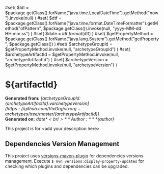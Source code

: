 #set( $ldt = $package.getClass().forName("java.time.LocalDateTime").getMethod("now").invoke(null) )
#set( $dtf = $package.getClass().forName("java.time.format.DateTimeFormatter").getMethod("ofPattern", $package.getClass()).invoke(null, "yyyy-MM-dd HH:mm:ss") )
#set( $date = $ldt.format($dtf) )
#set( $getPropertyMethod = $package.getClass().forName("java.lang.System").getMethod("getProperty", $package.getClass()) )
#set( $archetypeGroupId = $getPropertyMethod.invoke(null, "archetypeGroupId") )
#set( $archetypeArtifactId = $getPropertyMethod.invoke(null, "archetypeArtifactId") )
#set( $archetypeVersion = $getPropertyMethod.invoke(null, "archetypeVersion") )
# ${artifactId}

**Generated from:** *[${archetypeGroupId}:${archetypeArtifactId}:v${archetypeVersion}](https://github.com/VixOrg/vixorg-archetypes/tree/master/${archetypeArtifactId})*<br/>
**Generated on:** *${date}*<br/>
**Author:** *${author}*<br/>

This project is for &lt;add your description here&gt;

## Dependencies Version Management
This project uses [versions-maven-plugin](https://www.mojohaus.org/versions-maven-plugin/usage.html) for dependencies versions management. Execute `$ mvn versions:display-property-updates` for checking which plugins and dependencies can be upgraded.

